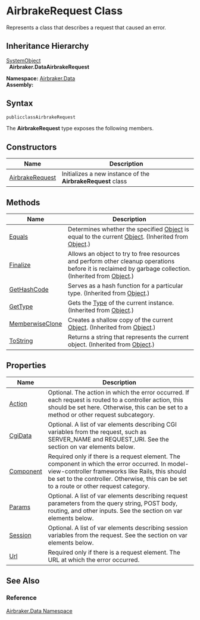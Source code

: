 AirbrakeRequest Class
=====================
Represents a class that describes a request that caused an error.


Inheritance Hierarchy
---------------------
[SystemObject][1]  
  **Airbraker.DataAirbrakeRequest**  

**Namespace:** [Airbraker.Data][2]  
**Assembly:**

Syntax
------

```csharp
publicclassAirbrakeRequest
```

The **AirbrakeRequest** type exposes the following members.


Constructors
------------

Name                 | Description                                                 
-------------------- | ----------------------------------------------------------- 
[AirbrakeRequest][3] | Initializes a new instance of the **AirbrakeRequest** class 


Methods
-------

Name                 | Description                                                                                                                                                
-------------------- | ---------------------------------------------------------------------------------------------------------------------------------------------------------- 
[Equals][4]          | Determines whether the specified [Object][1] is equal to the current [Object][1]. (Inherited from [Object][1].)                                            
[Finalize][5]        | Allows an object to try to free resources and perform other cleanup operations before it is reclaimed by garbage collection. (Inherited from [Object][1].) 
[GetHashCode][6]     | Serves as a hash function for a particular type. (Inherited from [Object][1].)                                                                             
[GetType][7]         | Gets the [Type][8] of the current instance. (Inherited from [Object][1].)                                                                                  
[MemberwiseClone][9] | Creates a shallow copy of the current [Object][1]. (Inherited from [Object][1].)                                                                           
[ToString][10]       | Returns a string that represents the current object. (Inherited from [Object][1].)                                                                         


Properties
----------

Name            | Description                                                                                                                                                                                                                                    
--------------- | ---------------------------------------------------------------------------------------------------------------------------------------------------------------------------------------------------------------------------------------------- 
[Action][11]    | Optional. The action in which the error occurred. If each request is routed to a controller action, this should be set here. Otherwise, this can be set to a method or other request subcategory.                                              
[CgiData][12]   | Optional. A list of var elements describing CGI variables from the request, such as SERVER_NAME and REQUEST_URI. See the section on var elements below.                                                                                        
[Component][13] | Required only if there is a request element. The component in which the error occurred. In model-view-controller frameworks like Rails, this should be set to the controller. Otherwise, this can be set to a route or other request category. 
[Params][14]    | Optional. A list of var elements describing request parameters from the query string, POST body, routing, and other inputs. See the section on var elements below.                                                                             
[Session][15]   | Optional. A list of var elements describing session variables from the request. See the section on var elements below.                                                                                                                         
[Url][16]       | Required only if there is a request element. The URL at which the error occurred.                                                                                                                                                              


See Also
--------

### Reference
[Airbraker.Data Namespace][2]  

[1]: http://msdn.microsoft.com/en-us/library/e5kfa45b
[2]: ../README.md
[3]: _ctor.md
[4]: http://msdn.microsoft.com/en-us/library/bsc2ak47
[5]: http://msdn.microsoft.com/en-us/library/4k87zsw7
[6]: http://msdn.microsoft.com/en-us/library/zdee4b3y
[7]: http://msdn.microsoft.com/en-us/library/dfwy45w9
[8]: http://msdn.microsoft.com/en-us/library/42892f65
[9]: http://msdn.microsoft.com/en-us/library/57ctke0a
[10]: http://msdn.microsoft.com/en-us/library/7bxwbwt2
[11]: Action.md
[12]: CgiData.md
[13]: Component.md
[14]: Params.md
[15]: Session.md
[16]: Url.md